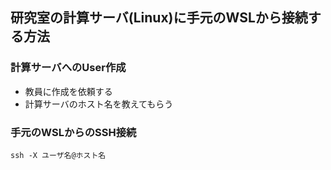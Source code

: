 ## 研究室の計算サーバ(Linux)に手元のWSLから接続する方法

### 計算サーバへのUser作成
- 教員に作成を依頼する
- 計算サーバのホスト名を教えてもらう
 
### 手元のWSLからのSSH接続
```
ssh -X ユーザ名@ホスト名
```
